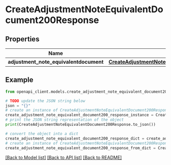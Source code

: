 # CreateAdjustmentNoteEquivalentDocument200Response


## Properties

Name | Type | Description | Notes
------------ | ------------- | ------------- | -------------
**adjustment_note_equivalentdocument** | [**CreateAdjustmentNoteEquivalentDocument200ResponseAdjustmentNoteEquivalentdocument**](CreateAdjustmentNoteEquivalentDocument200ResponseAdjustmentNoteEquivalentdocument.md) |  | [optional] 

## Example

```python
from openapi_client.models.create_adjustment_note_equivalent_document200_response import CreateAdjustmentNoteEquivalentDocument200Response

# TODO update the JSON string below
json = "{}"
# create an instance of CreateAdjustmentNoteEquivalentDocument200Response from a JSON string
create_adjustment_note_equivalent_document200_response_instance = CreateAdjustmentNoteEquivalentDocument200Response.from_json(json)
# print the JSON string representation of the object
print(CreateAdjustmentNoteEquivalentDocument200Response.to_json())

# convert the object into a dict
create_adjustment_note_equivalent_document200_response_dict = create_adjustment_note_equivalent_document200_response_instance.to_dict()
# create an instance of CreateAdjustmentNoteEquivalentDocument200Response from a dict
create_adjustment_note_equivalent_document200_response_from_dict = CreateAdjustmentNoteEquivalentDocument200Response.from_dict(create_adjustment_note_equivalent_document200_response_dict)
```
[[Back to Model list]](../README.md#documentation-for-models) [[Back to API list]](../README.md#documentation-for-api-endpoints) [[Back to README]](../README.md)


